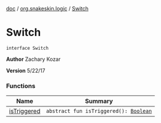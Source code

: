 [doc](../../index.md) / [org.snakeskin.logic](../index.md) / [Switch](./index.md)

# Switch

`interface Switch`

**Author**
Zachary Kozar

**Version**
5/22/17

### Functions

| Name | Summary |
|---|---|
| [isTriggered](is-triggered.md) | `abstract fun isTriggered(): `[`Boolean`](https://kotlinlang.org/api/latest/jvm/stdlib/kotlin/-boolean/index.html) |
